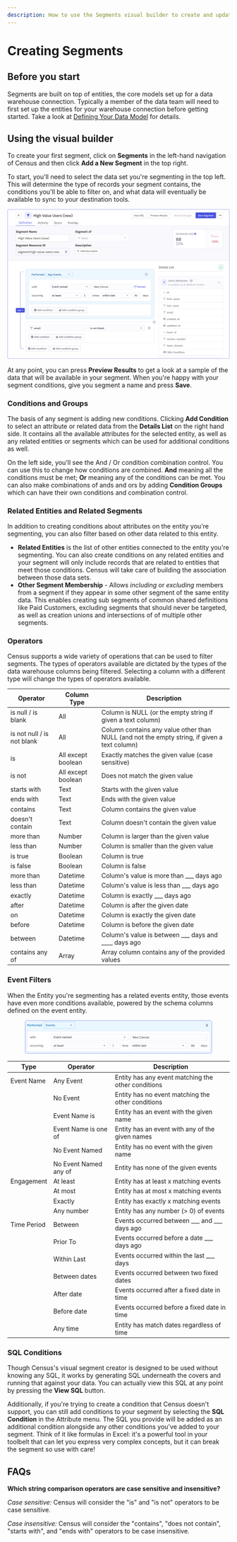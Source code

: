 ```yaml
---
description: How to use the Segments visual builder to create and update segments
---
```


# Creating Segments

## Before you start

Segments are built on top of entities, the core models set up for a data warehouse connection. Typically a member of the data team will need to first set up the entities for your warehouse connection before getting started. Take a look at [Defining Your Data Model](data-preparation.md) for details.

## Using the visual builder

To create your first segment, click on **Segments** in the left-hand navigation of Census and then click **Add a New Segment** in the top right.

To start, you'll need to select the data set you're segmenting in the top left. This will determine the type of records your segment contains, the conditions you'll be able to filter on, and what data will eventually be available to sync to your destination tools.&#x20;

![Example of a segment with conditions on the User's email and their events](<../../.gitbook/assets/Example Segment (2).png>)

At any point, you can press **Preview Results** to get a look at a sample of the data that will be available in your segment. When you're happy with your segment conditions, give you segment a name and press **Save**.

### Conditions and Groups

The basis of any segment is adding new conditions. Clicking **Add Condition** to select an attribute or related data from the **Details List** on the right hand side. It contains all the available attributes for the selected entity, as well as any related entities or segments which can be used for additional conditions as well.

On the left side, you'll see the And / Or condition combination control. You can use this to change how conditions are combined. **And** meaning all the conditions must be met; **Or** meaning any of the conditions can be met. You can also make combinations of ands and ors by adding **Condition Groups** which can have their own conditions and combination control.&#x20;

### Related Entities and Related Segments

In addition to creating conditions about attributes on the entity you're segmenting, you can also filter based on other data related to this entity.

* **Related Entities** is the list of other entities connected to the entity you're segmenting. You can also create conditions on any related entities and your segment will only include records that are related to entities that meet those conditions. Census will take care of building the association between those data sets.
* **Other Segment Membership** - Allows _including_ or _excluding_ members from a segment if they appear in some other segment of the same entity data. This enables creating sub segments of common shared definitions like Paid Customers, excluding segments that should never be targeted, as well as creation unions and intersections of of multiple other segments.&#x20;

### Operators

Census supports a wide variety of operations that can be used to filter segments. The types of operators available are dictated by the types of the data warehouse columns being filtered. Selecting a column with a different type will change the types of operators available.

| Operator                   | Column Type        | Description                                                                                  |
| -------------------------- | ------------------ | -------------------------------------------------------------------------------------------- |
| is null / is blank         | All                | Column is NULL (or the empty string if given a text column)                                  |
| is not null / is not blank | All                | Column contains any value other than NULL (and not the empty string, if given a text column) |
| is                         | All except boolean | Exactly matches the given value (case sensitive)                                             |
| is not                     | All except boolean | Does not match the given value                                                               |
| starts with                | Text               | Starts with the given value                                                                  |
| ends with                  | Text               | Ends with the given value                                                                    |
| contains                   | Text               | Column contains the given value                                                              |
| doesn't contain            | Text               | Column doesn't contain the given value                                                       |
| more than                  | Number             | Column is larger than the given value                                                        |
| less than                  | Number             | Column is smaller than the given value                                                       |
| is true                    | Boolean            | Column is true                                                                               |
| is false                   | Boolean            | Column is false                                                                              |
| more than                  | Datetime           | Column's value is more than \_\_\_ days ago                                                  |
| less than                  | Datetime           | Column's value is less than \_\_\_ days ago                                                  |
| exactly                    | Datetime           | Column is exactly \_\_\_ days ago                                                            |
| after                      | Datetime           | Column is after the given date                                                               |
| on                         | Datetime           | Column is exactly the given date                                                             |
| before                     | Datetime           | Column is before the given date                                                              |
| between                    | Datetime           | Column's value is between \_\_\_ days and \_\_\_\_ days ago                                  |
| contains any of            | Array              | Array column contains any of the provided values                                             |

### Event Filters

When the Entity you're segmenting has a related events entity, those events have even more conditions available, powered by the schema columns defined on the event entity.

<figure><img src="../../.gitbook/assets/Example Segment (3).png" alt=""><figcaption></figcaption></figure>

| Type        | Operator              | Description                                        |
| ----------- | --------------------- | -------------------------------------------------- |
| Event Name  | Any Event             | Entity has any event matching the other conditions |
|             | No Event              | Entity has no event matching the other conditions  |
|             | Event Name is         | Entity has an event with the given name            |
|             | Event Name is one of  | Entity has an event with any of the given names    |
|             | No Event Named        | Entity has no event with the given name            |
|             | No Event Named any of | Entity has none of the given events                |
| Engagement  | At least              | Entity has at least x matching events              |
|             | At most               | Entity has at most x matching events               |
|             | Exactly               | Entity has exactly x matching events               |
|             | Any number            | Entity has any number (> 0) of events              |
| Time Period | Between               | Events occurred between \_\_\_ and \_\_\_ days ago |
|             | Prior To              | Events occurred before a date \_\_\_ days ago      |
|             | Within Last           | Events occurred within the last \_\_\_ days        |
|             | Between dates         | Events occurred between two fixed dates            |
|             | After date            | Events occurred after a fixed date in time         |
|             | Before date           | Events occurred before a fixed date in time        |
|             | Any time              | Entity has match dates regardless of time          |

### SQL Conditions

Though Census's visual segment creator is designed to be used without knowing any SQL, it works by generating SQL underneath the covers and running that against your data. You can actually view this SQL at any point by pressing the **View SQL** button.

Additionally, if you're trying to create a condition that Census doesn't support, you can still add conditions to your segment by selecting the **SQL Condition** in the Attribute menu. The SQL you provide will be added as an additional condition alongside any other conditions you've added to your segment. Think of it like formulas in Excel: it's a powerful tool in your toolbelt that can let you express very complex concepts, but it can break the segment so use with care!

## FAQs

**Which string comparison operators are case sensitive and insensitive?**

_Case sensitive:_ Census will consider the "is" and "is not" operators to be case sensitive.

_Case insensitive:_ Census will consider the "contains", "does not contain", "starts with", and "ends with" operators to be case insensitive.
